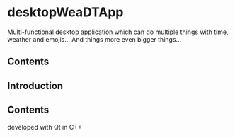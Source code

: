 # desktopWeaDTApp

Multi-functional desktop application which can do multiple things with time, weather and emojis... And things more even bigger things...

## Contents

## Introduction

## Contents

developed with Qt in C++ 
